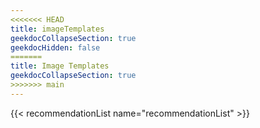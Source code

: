 ```yaml
---
<<<<<<< HEAD
title: imageTemplates
geekdocCollapseSection: true
geekdocHidden: false
=======
title: Image Templates
geekdocCollapseSection: true
>>>>>>> main
---
```


{{< recommendationList name="recommendationList" >}}
